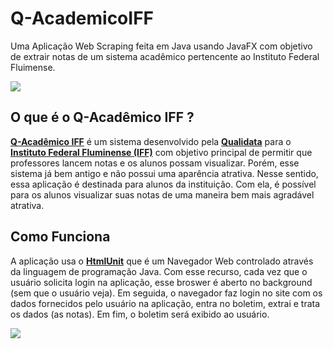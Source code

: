 # Q-AcademicoIFF

Uma Aplicação Web Scraping feita em Java usando JavaFX com objetivo de extrair notas de um sistema acadêmico pertencente ao Instituto Federal Fluimense.

![](https://i.imgur.com/diHjumb.png)

## O que é o Q-Acadêmico IFF ?

[**Q-Acadêmico IFF**](https://academico.iff.edu.br/qacademico/index.asp?t=1001) é um sistema desenvolvido pela [**Qualidata**](http://www2.qualidata.com.br/) para o [**Instituto Federal Fluminense (IFF)**](http://portal1.iff.edu.br/) com objetivo principal de permitir que professores lancem notas e os alunos possam visualizar. Porém, esse sistema já bem antigo e não possui uma aparência atrativa. Nesse sentido, essa aplicação é destinada para alunos da instituição. Com ela, é possível para os alunos visualizar suas notas de uma maneira bem mais agradável atrativa.

## Como Funciona

A aplicação usa o [**HtmlUnit**](https://www.seleniumhq.org/projects/webdriver/) que é um Navegador Web controlado através da linguagem de programação Java. Com esse recurso, cada vez que o usuário solicita login na aplicação, esse broswer é aberto no background (sem que o usuário veja). Em seguida, o navegador faz login no site com os dados fornecidos pelo usuário na aplicação, entra no boletim, extrai e trata os dados (as notas). Em fim, o boletim será exibido ao usuário.

![](https://i.imgur.com/HWgXRgn.png)

